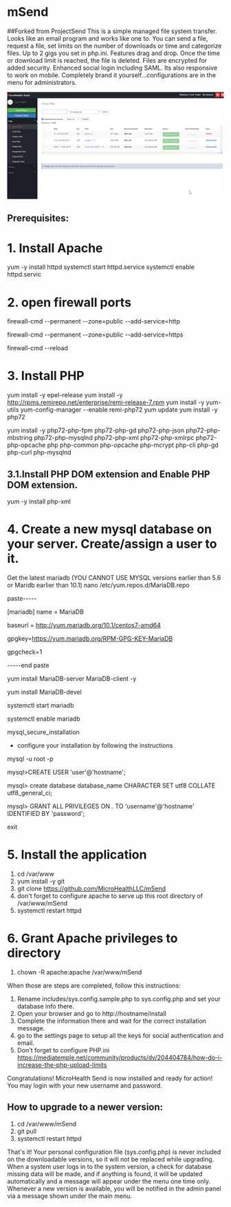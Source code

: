 
# mSend
##Forked from ProjectSend
This is a simple managed file system transfer.  Looks like an email program and works like one to.  You can send a file, request a file, set limits on the number of downloads or time and categorize files.  Up to 2 gigs you set in php.ini.  Features drag and drop.  Once the time or download limit is reached, the file is deleted.  Files are encrypted for added security. Enhanced social login including SAML. Its also responsive to work on mobile.  Completely brand it yourself...configurations are in the menu for administrators.

![Inbox](inbox.png)

## Prerequisites:

# 1.  Install Apache
yum -y install httpd
systemctl start httpd.service
systemctl enable httpd.servic

# 2.  open firewall ports
firewall-cmd --permanent --zone=public --add-service=http 

firewall-cmd --permanent --zone=public --add-service=https

firewall-cmd --reload


# 3.  Install PHP
yum install -y epel-release
yum install -y http://rpms.remirepo.net/enterprise/remi-release-7.rpm
yum install -y yum-utils
yum-config-manager --enable remi-php72
yum update
yum install -y php72

yum install -y php72-php-fpm php72-php-gd php72-php-json php72-php-mbstring php72-php-mysqlnd php72-php-xml php72-php-xmlrpc php72-php-opcache php php-common php-opcache php-mcrypt php-cli php-gd php-curl php-mysqlnd


## 3.1.Install PHP DOM extension and Enable PHP DOM extension.
yum -y install php-xml


# 4.  Create a new mysql database on your server. Create/assign a user to it.

Get the latest mariadb (YOU CANNOT USE MYSQL versions earlier than 5.6 or Maridb earlier than 10.1)
nano /etc/yum.repos.d/MariaDB.repo

paste-----

[mariadb]
name = MariaDB

baseurl = http://yum.mariadb.org/10.1/centos7-amd64

gpgkey=https://yum.mariadb.org/RPM-GPG-KEY-MariaDB

gpgcheck=1

-----end paste

yum install MariaDB-server MariaDB-client -y

yum install  MariaDB-devel

systemctl start mariadb

systemctl enable mariadb

mysql_secure_installation
 - configure your installation by following the instructions
 
mysql -u root -p

mysql>CREATE USER 'user'@'hostname';

mysql>  create database database_name CHARACTER SET utf8 COLLATE utf8_general_ci;

mysql> GRANT ALL PRIVILEGES ON *.* TO 'username'@'hostname' IDENTIFIED BY 'password';

exit

# 5. Install the application
1.  cd /var/www
2.  yum install -y git
3.  git clone https://github.com/MicroHealthLLC/mSend
4.  don't forget to configure apache to serve up this root directory of /var/www/mSend
5.  systemctl restart httpd

# 6. Grant Apache privileges to directory
1. chown -R apache:apache /var/www/mSend



When those are steps are completed, follow this instructions:

1. Rename includes/sys.config.sample.php to sys.config.php and set your database info there.
2. Open your browser and go to http://hostname/install
3. Complete the information there and wait for the correct installation message.
4. go to the settings page to setup all the keys for social authentication and email.
5. Don't forget to configure PHP.ini https://mediatemple.net/community/products/dv/204404784/how-do-i-increase-the-php-upload-limits


Congratulations! MicroHealth Send is now installed and ready for action!
You may login with your new username and password.

## How to upgrade to a newer version:

1. cd /var/www/mSend
2. git pull
3.  systemctl restart httpd

That's it!
Your personal configuration file (sys.config.php) is never included on the downloadable versions, so it will not be replaced while upgrading.
When a system user logs in to the system version, a check for database missing data will be made, and if anything is found, it will be updated automatically and a message will appear under the menu one time only.
Whenever a new version is available, you will be notified in the admin panel via a message shown under the main menu.

